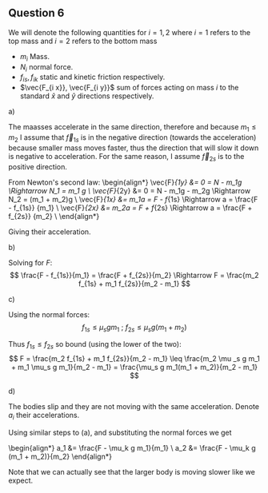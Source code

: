 ## Question 6

We will denote the following quantities for $i = 1, 2$ where $i=1$ refers to the top mass and $i=2$ refers to the bottom mass

- $m_i$ Mass.
- $N_i$ normal force.
- $f_{i s}, f_{i k}$ static and kinetic friction respectively. 
- $\vec{F_{i x}}, \vec{F_{i y}}$ sum of forces acting on mass $i$ to the standard $\hat{x}$ and $\hat{y}$ directions respectively.



a)

The maasses accelerate in the same direction, therefore and because $m_1 \leq m_2$ I assume that $\vec{f}_{1s}$ is in the negative direction (towards the acceleration) because smaller mass moves faster, thus the direction that will slow it down is negative to acceleration. For the same reason, I assume $\vec{f}_{2s}$ is to the positive direction.

From Newton's second law:
\begin{align*}
\vec{F}_{1y} &= 0 = N - m_1g \Rightarrow N_1 = m_1 g \\
\vec{F}_{2y} &= 0 = N - m_1g - m_2g \Rightarrow N_2 = (m_1 + m_2)g \\
\vec{F}_{1x} &= m_1a = F - f_{1s} \Rightarrow a = \frac{F - f_{1s}} {m_1} \\
\vec{F}_{2x} &= m_2a = F + f_{2s} \Rightarrow a = \frac{F + f_{2s}} {m_2} \\
\end{align*}

Giving their acceleration.

b)

Solving for $F$:
$$
\frac{F - f_{1s}}{m_1} = \frac{F + f_{2s}}{m_2} \Rightarrow F = \frac{m_2 f_{1s} + m_1 f_{2s}}{m_2 - m_1}
$$

c)

Using the normal forces:
$$
f_{1s} \leq \mu_s g m_1 ~;~ f_{2s} \leq \mu_s g (m_1 + m_2)
$$

Thus $f_{1s} \leq f_{2s}$ so bound (using the lower of the two):
$$
F = \frac{m_2 f_{1s} + m_1 f_{2s}}{m_2 - m_1} \leq
\frac{m_2 \mu _s g m_1 + m_1 \mu_s g m_1}{m_2 - m_1} =
\frac{\mu_s g m_1(m_1 + m_2)}{m_2 - m_1}
$$

d)

The bodies slip and they are not moving with the same acceleration. Denote $a_i$ their accelerations.

Using similar steps to (a), and substituting the normal forces we get

\begin{align*}
a_1 &= \frac{F - \mu_k g m_1}{m_1} \\
a_2 &= \frac{F - \mu_k g (m_1 + m_2)}{m_2}
\end{align*}

Note that we can actually see that the larger body is moving slower like we expect.
